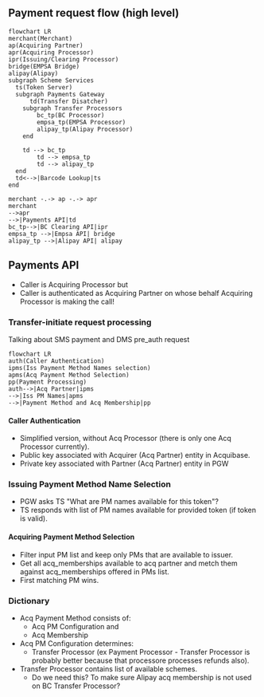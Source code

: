 ## Payment request flow (high level)
```mermaid
flowchart LR
merchant(Merchant)
ap(Acquiring Partner)
apr(Acquiring Processor)
ipr(Issuing/Clearing Processor)
bridge(EMPSA Bridge)
alipay(Alipay)
subgraph Scheme Services
  ts(Token Server)
  subgraph Payments Gateway
	  td(Transfer Disatcher)
    subgraph Transfer Processors
	    bc_tp(BC Processor)
	    empsa_tp(EMPSA Processor)
	    alipay_tp(Alipay Processor)
    end

    td --> bc_tp
		td --> empsa_tp
		td --> alipay_tp
  end
  td<-->|Barcode Lookup|ts
end

merchant -.-> ap -.-> apr
merchant
-->apr
-->|Payments API|td
bc_tp-->|BC Clearing API|ipr
empsa_tp -->|Empsa API| bridge
alipay_tp -->|Alipay API| alipay
```

## Payments API
- Caller is Acquiring Processor but
- Caller is authenticated as Acquiring Partner on whose behalf Acquiring Processor is making the call!

### Transfer-initiate request processing
Talking about SMS payment and DMS pre_auth request
```mermaid
flowchart LR
auth(Caller Authentication)
ipms(Iss Payment Method Names selection)
apms(Acq Payment Method Selection)
pp(Payment Processing)
auth-->|Acq Partner|ipms
-->|Iss PM Names|apms
-->|Payment Method and Acq Membership|pp
```

#### Caller Authentication
- Simplified version, without Acq Processor (there is only one Acq Processor currently).
- Public key associated with Acquirer (Acq Partner) entity in Acquibase.
- Private key associated with Partner (Acq Partner) entity in PGW

### Issuing Payment Method Name Selection

- PGW asks TS "What are PM names available for this token"?
- TS responds with list of PM names available for provided token (if token is valid).

#### Acquiring Payment Method Selection

- Filter input PM list and keep only PMs that are available to issuer.
- Get all acq_memberships available to acq partner and metch them against acq_memberships offered in PMs list. 
- First matching PM wins.

### Dictionary
- Acq Payment Method consists of:
  -  Acq PM Configuration and 
  -  Acq Membership
- Acq PM Configuration determines:
  - Transfer Processor (ex Payment Processor - Transfer Processor is probably better because that processore processes refunds also).
- Transfer Processor contains list of available schemes.
  - Do we need this? To make sure Alipay acq membership is not used on BC Transfer Processor?
  